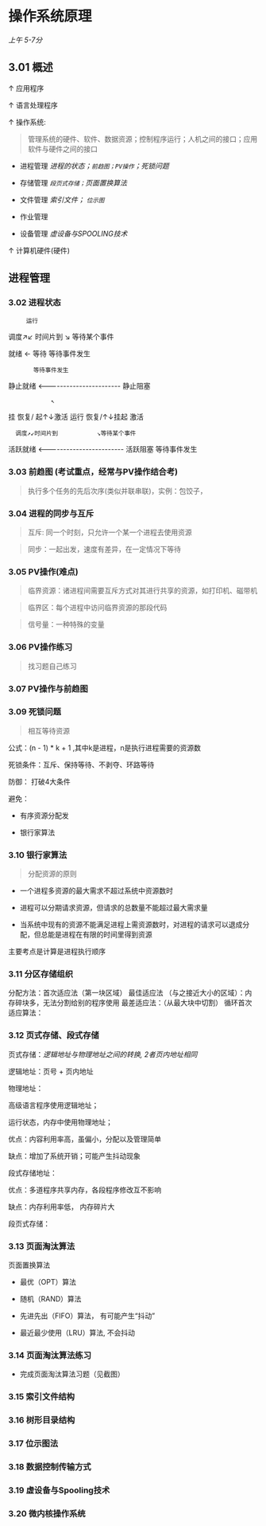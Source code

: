 # 操作系统原理

*上午 5-7分*

## 3.01 概述

↑ 应用程序

↑ 语言处理程序

↑ 操作系统:

  > 管理系统的硬件、软件、数据资源；控制程序运行；人机之间的接口；应用软件与硬件之间的接口

  * 进程管理 *进程的状态；`前趋图；PV操作`；死锁问题*

  * 存储管理 *`段页式存储；`页面置换算法*

  * 文件管理 *索引文件； `位示图`*

  * 作业管理

  * 设备管理 *虚设备与SPOOLING技术*

↑ 计算机硬件(硬件)

## 进程管理

### 3.02 进程状态

         运行

调度↗↙ 时间片到       ↘ 等待某个事件

  就绪        ←         等待
        等待事件发生


           等待事件发生
静止就绪 <----------------------- 静止阻塞

                ↖
挂  恢复/
起↑↓激活           运行              恢复/↑↓挂起
                                    激活


      调度↗↙时间片到           ↘等待某个事件



活跃就绪 <------------------------ 活跃阻塞
             等待事件发生


### 3.03 前趋图 (考试重点，经常与PV操作结合考)

> 执行多个任务的先后次序(类似并联串联)，实例：包饺子，

### 3.04 进程的同步与互斥

> 互斥: 同一个时刻，只允许一个某一个进程去使用资源

> 同步：一起出发，速度有差异，在一定情况下等待

### 3.05 PV操作(难点)

> 临界资源：诸进程间需要互斥方式对其进行共享的资源，如打印机、磁带机

> 临界区：每个进程中访问临界资源的那段代码

> 信号量：一种特殊的变量




### 3.06 PV操作练习

> 找习题自己练习

### 3.07 PV操作与前趋图

### 3.09 死锁问题

> 相互等待资源

公式：(n - 1) * k + 1 ,其中k是进程，n是执行进程需要的资源数

死锁条件：互斥、保持等待、不剥夺、环路等待

防御： 打破4大条件

避免：

* 有序资源分配发

* 银行家算法

### 3.10 银行家算法

> 分配资源的原则

* 一个进程多资源的最大需求不超过系统中资源数时

* 进程可以分期请求资源，但请求的总数量不能超过最大需求量

* 当系统中现有的资源不能满足进程上需资源数时，对进程的请求可以退成分配，但总能是进程在有限的时间里得到资源

主要考点是计算是进程执行顺序

### 3.11 分区存储组织

分配方法：首次适应法（第一块区域）
         最佳适应法 （与之接近大小的区域）：内存碎块多，无法分割给别的程序使用
         最差适应法：（从最大块中切割）
         循环首次适应算法：

### 3.12 页式存储、段式存储

页式存储：*逻辑地址与物理地址之间的转换, 2者页内地址相同*

逻辑地址：页号 + 页内地址

物理地址：

高级语言程序使用逻辑地址；

运行状态，内存中使用物理地址；

优点：内容利用率高，虽偏小，分配以及管理简单

缺点：增加了系统开销；可能产生抖动现象

段式存储地址：

优点：多道程序共享内存，各段程序修改互不影响

缺点：内存利用率低， 内存碎片大

段页式存储：

### 3.13 页面淘汰算法

页面置换算法

* 最优（OPT）算法

*  随机（RAND）算法

* 先进先出（FIFO）算法， 有可能产生“抖动”

* 最近最少使用（LRU）算法, 不会抖动

### 3.14 页面淘汰算法练习

* 完成页面淘汰算法习题（见截图）

### 3.15 索引文件结构

### 3.16 树形目录结构

### 3.17 位示图法

### 3.18 数据控制传输方式

### 3.19 虚设备与Spooling技术

### 3.20 微内核操作系统
